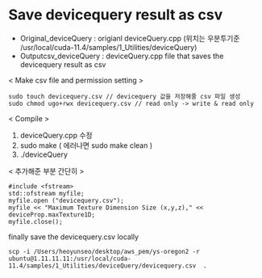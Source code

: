 # Save devicequery result as csv

- Original_deviceQuery : origianl deviceQuery.cpp (위치는 우분투기준 /usr/local/cuda-11.4/samples/1_Utilities/deviceQuery)
- Outputcsv_deviceQuery : deviceQuery.cpp file that saves the devicequery result as csv


< Make csv file and permission setting >
  
```
sudo touch devicequery.csv // devicequery 값을 저장해줄 csv 파일 생성
sudo chmod ugo+rwx devicequery.csv // read only -> write & read only
``` 


< Compile >

1. deviceQuery.cpp 수정
2. sudo make ( 에러나면 sudo make clean )
3. ./deviceQuery


< 추가해준 부분 간단히 >

```
#include <fstream> 
std::ofstream myfile;
myfile.open ("devicequery.csv");
myfile << "Maximum Texture Dimension Size (x,y,z)," << deviceProp.maxTexture1D;
myfile.close();
```

finally save the devicequery.csv locally
```
scp -i /Users/heoyunseo/desktop/aws_pem/ys-oregon2 -r ubuntu@1.11.11.11:/usr/local/cuda-11.4/samples/1_Utilities/deviceQuery/devicequery.csv  .
```  
  
  
